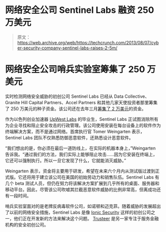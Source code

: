 # 网络安全公司 Sentinel Labs 融资 250 万美元

> 原文：<https://web.archive.org/web/https://techcrunch.com/2013/08/07/cyber-security-company-sentinel-labs-raises-2-5m/>

# 网络安全公司哨兵实验室筹集了 250 万美元

实时检测网络安全威胁的初创公司 Sentinel Labs 已经从 Data Collective、Granite Hill Capital Partners、Accel Partners 和其他几家天使投资者那里筹集了 250 万美元的种子资金。该公司还在去年三月[筹集了 2 万美元](https://web.archive.org/web/20230309020739/http://www.crunchbase.com/company/sentinel)的资金。

作为以色列创业加速器 [UpWest Labs](https://web.archive.org/web/20230309020739/https://techcrunch.com/2013/03/15/upwest-labs-fourth-batch-of-israeli-startups-look-to-go-big-in-the-u-s-by-taking-the-b2b-approach/) 的毕业生，Sentinel Labs 正试图消除所有为企业寻找和阻止安全攻击的行政管理。该公司使用安装在每台设备上的软件作为终端解决方案，而不是通过网络。首席执行官 Tomer Weingarten 表示，Sentinel Labs 团队不仅熟悉防御恶意软件，还熟悉设计恶意软件。

“我们想出的是，你必须在最后一道防线上，在实际的机器本身上，”Weingarten 告诉我。“通过我们的方法，我们实际上能够阻止攻击……因为它安装在终端上，它还可以强制执行。所以一旦它发现了什么，它就能消灭威胁。”

Weingarten 表示，资金将主要用于研发，希望在未来六个月内从测试版过渡到正式版。它还将用于建立该公司在美国的初始劳动力和销售队伍。Sentinel Labs 有几个 beta 测试人员，但仍在努力将该解决方案扩展到几乎所有的桌面、服务器和移动平台。因此，尽管该公司吹嘘其拦截恶意软件威胁的比例非常高，但离成功还有一段时间。

哨兵实验室面对的是老牌反病毒软件公司，如诺顿和迈克菲。随着威胁的发展超出了以前的网络安全措施，Sentinel Labs 是像 [Ionic Security](https://web.archive.org/web/20230309020739/https://techcrunch.com/2013/04/19/ionic-security-raises-9-25m-from-kleiner-perkins-to-help-companies-secure-and-control-their-data-in-the-cloud/) 这样的初创公司之一，他们正在开发新的方法来解决这个问题。 [Trusteer](https://web.archive.org/web/20230309020739/http://www.trusteer.com/) 是另一家专注于服务金融机构的安全初创公司。